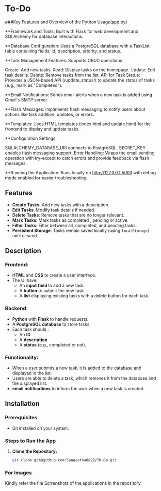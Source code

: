 # To-Do

###Key Features and Overview of the Python Usage(app.py)

**Framework and Tools: Built with Flask for web development and SQLAlchemy for database interactions.

**Database Configuration: Uses a PostgreSQL database with a TaskList table containing fields: id, description, priority, and status.

**Task Management Features: Supports CRUD operations:

Create: Add new tasks.
Read: Display tasks on the homepage.
Update: Edit task details.
Delete: Remove tasks from the list.
API for Task Status: Provides a JSON-based API (/update_status/<id>) to update the status of tasks (e.g., mark as "Completed").

**Email Notifications: Sends email alerts when a new task is added using Gmail's SMTP server.

**Flash Messages: Implements flash messaging to notify users about actions like task addition, updates, or errors.

**Templates: Uses HTML templates (index.html and update.html) for the frontend to display and update tasks.

**Configuration Settings:

SQLALCHEMY_DATABASE_URI connects to PostgreSQL.
SECRET_KEY enables flash messaging support.
Error Handling: Wraps the email sending operation with try-except to catch errors and provide feedback via flash messages.

**Running the Application: Runs locally on http://127.0.0.1:5000 with debug mode enabled for easier troubleshooting.


## Features  
- **Create Tasks**: Add new tasks with a  description.  
- **Edit Tasks**: Modify task details if needed.  
- **Delete Tasks**: Remove tasks that are no longer relevant.  
- **Mark Tasks**: Mark tasks as completed , pending or active  
- **Filter Tasks**: Filter between all, completed, and pending tasks.  
- **Persistent Storage**: Tasks remain saved locally (using `localStorage`) until cleared.  

## Description  

### Frontend:  
- **HTML** and **CSS** to create a user interface.  
- The UI  have:  
  - An **input field** to add a new task.  
  - A **button** to submit the new task.  
  - A **list** displaying existing tasks with a delete button for each task.  

### Backend:  
-  **Python** with **Flask**  to handle requests.  
-  A **PostgreSQL database** to store tasks.  
- Each task should :  
  - An **ID**  
  - A **description**  
  - A **status** (e.g., completed or not).  

### Functionality:  
- When a user submits a new task, it is added to the database and displayed in the list.  
- Users  are able to delete a task, which removes it from the database and the displayed list.  
- **email notifications** to inform the user when a new task is created.  

## Installation  

### Prerequisites  
- Git installed on your system.  

### Steps to Run the App  
1. **Clone the Repository:**  
   ```bash
   git clone git@github.com:Sangeetha0822/TO-Do.git

### For Images
Kindly refer the file Scrrenshots of the applications in the repository


   
